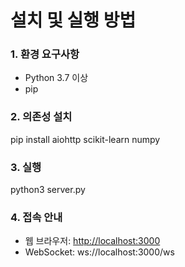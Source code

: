 # 설치 및 실행 방법

### 1. 환경 요구사항
* Python 3.7 이상
* pip

### 2. 의존성 설치
pip install aiohttp scikit-learn numpy

### 3. 실행
python3 server.py

### 4. 접속 안내
* 웹 브라우저: [http://localhost:3000](http://localhost:3000)
* WebSocket: ws\://localhost:3000/ws
